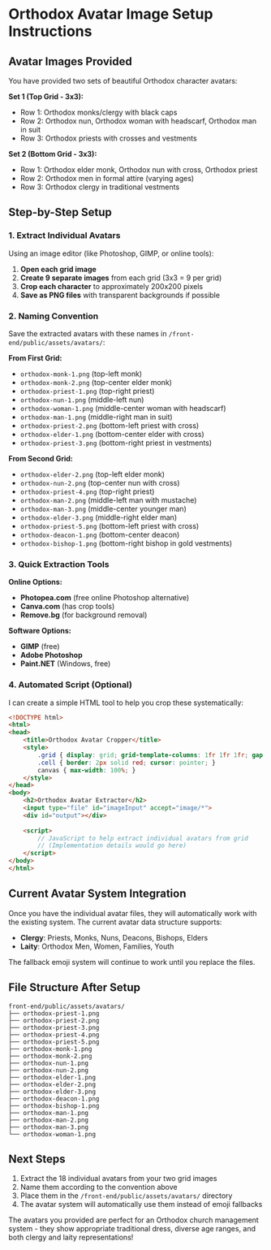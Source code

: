 # Orthodox Avatar Image Setup Instructions

## Avatar Images Provided
You have provided two sets of beautiful Orthodox character avatars:

**Set 1 (Top Grid - 3x3):**
- Row 1: Orthodox monks/clergy with black caps
- Row 2: Orthodox nun, Orthodox woman with headscarf, Orthodox man in suit
- Row 3: Orthodox priests with crosses and vestments

**Set 2 (Bottom Grid - 3x3):**
- Row 1: Orthodox elder monk, Orthodox nun with cross, Orthodox priest
- Row 2: Orthodox men in formal attire (varying ages)
- Row 3: Orthodox clergy in traditional vestments

## Step-by-Step Setup

### 1. Extract Individual Avatars
Using an image editor (like Photoshop, GIMP, or online tools):

1. **Open each grid image**
2. **Create 9 separate images** from each grid (3x3 = 9 per grid)
3. **Crop each character** to approximately 200x200 pixels
4. **Save as PNG files** with transparent backgrounds if possible

### 2. Naming Convention
Save the extracted avatars with these names in `/front-end/public/assets/avatars/`:

**From First Grid:**
- `orthodox-monk-1.png` (top-left monk)
- `orthodox-monk-2.png` (top-center elder monk)
- `orthodox-priest-1.png` (top-right priest)
- `orthodox-nun-1.png` (middle-left nun)
- `orthodox-woman-1.png` (middle-center woman with headscarf)
- `orthodox-man-1.png` (middle-right man in suit)
- `orthodox-priest-2.png` (bottom-left priest with cross)
- `orthodox-elder-1.png` (bottom-center elder with cross)
- `orthodox-priest-3.png` (bottom-right priest in vestments)

**From Second Grid:**
- `orthodox-elder-2.png` (top-left elder monk)
- `orthodox-nun-2.png` (top-center nun with cross)
- `orthodox-priest-4.png` (top-right priest)
- `orthodox-man-2.png` (middle-left man with mustache)
- `orthodox-man-3.png` (middle-center younger man)
- `orthodox-elder-3.png` (middle-right elder man)
- `orthodox-priest-5.png` (bottom-left priest with cross)
- `orthodox-deacon-1.png` (bottom-center deacon)
- `orthodox-bishop-1.png` (bottom-right bishop in gold vestments)

### 3. Quick Extraction Tools
**Online Options:**
- **Photopea.com** (free online Photoshop alternative)
- **Canva.com** (has crop tools)
- **Remove.bg** (for background removal)

**Software Options:**
- **GIMP** (free)
- **Adobe Photoshop**
- **Paint.NET** (Windows, free)

### 4. Automated Script (Optional)
I can create a simple HTML tool to help you crop these systematically:

```html
<!DOCTYPE html>
<html>
<head>
    <title>Orthodox Avatar Cropper</title>
    <style>
        .grid { display: grid; grid-template-columns: 1fr 1fr 1fr; gap: 10px; }
        .cell { border: 2px solid red; cursor: pointer; }
        canvas { max-width: 100%; }
    </style>
</head>
<body>
    <h2>Orthodox Avatar Extractor</h2>
    <input type="file" id="imageInput" accept="image/*">
    <div id="output"></div>
    
    <script>
        // JavaScript to help extract individual avatars from grid
        // (Implementation details would go here)
    </script>
</body>
</html>
```

## Current Avatar System Integration

Once you have the individual avatar files, they will automatically work with the existing system. The current avatar data structure supports:

- **Clergy**: Priests, Monks, Nuns, Deacons, Bishops, Elders
- **Laity**: Orthodox Men, Women, Families, Youth

The fallback emoji system will continue to work until you replace the files.

## File Structure After Setup
```
front-end/public/assets/avatars/
├── orthodox-priest-1.png
├── orthodox-priest-2.png
├── orthodox-priest-3.png
├── orthodox-priest-4.png
├── orthodox-priest-5.png
├── orthodox-monk-1.png
├── orthodox-monk-2.png
├── orthodox-nun-1.png
├── orthodox-nun-2.png
├── orthodox-elder-1.png
├── orthodox-elder-2.png
├── orthodox-elder-3.png
├── orthodox-deacon-1.png
├── orthodox-bishop-1.png
├── orthodox-man-1.png
├── orthodox-man-2.png
├── orthodox-man-3.png
└── orthodox-woman-1.png
```

## Next Steps
1. Extract the 18 individual avatars from your two grid images
2. Name them according to the convention above
3. Place them in the `/front-end/public/assets/avatars/` directory
4. The avatar system will automatically use them instead of emoji fallbacks

The avatars you provided are perfect for an Orthodox church management system - they show appropriate traditional dress, diverse age ranges, and both clergy and laity representations!
